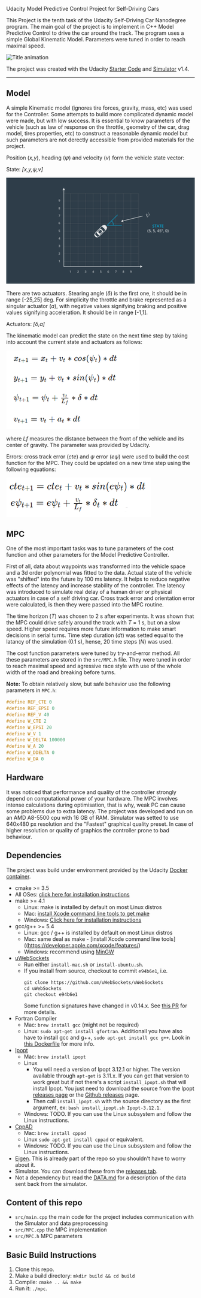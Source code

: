 Udacity Model Predictive Control Project for Self-Driving Cars

This Project is the tenth task of the Udacity Self-Driving Car Nanodegree program. The main goal of the project is to implement in C++ Model Predictive Control to drive the car around the track. The program uses a simple Global Kinematic Model. Parameters were tuned in order to reach maximal speed.

![Title animation](readme_img/title.gif)



The project was created with the Udacity [Starter Code](https://github.com/udacity/CarND-MPC-Project) and [Simulator](https://github.com/udacity/self-driving-car-sim/releases) v1.4. 

---

## Model

A simple Kinematic model (ignores tire forces, gravity, mass, etc) was used for the Controller. Some attempts to build more complicated dynamic model were made, but with low success. It is essential to know parameters of the vehicle (such as law of response on the throttle, geometry of the car, drag model, tires properties, etc) to construct a reasonable dynamic model but such parameters are not derectly accessible from provided materials for the project. 

Position (_x,y_), heading (_ψ_) and velocity (_v_) form the vehicle state vector:

State: _[x,y,ψ,v]_

![State](readme_img/state.png)

There are two actuators. Stearing angle (_δ_) is the first one, it should be in range [-25,25] deg. For simplicity the throttle and brake represented as a singular actuator (_a_), with negative values signifying braking and positive values signifying acceleration. It should be in range [-1,1].

Actuators: _[δ,a]_

The kinematic model can predict the state on the next time step by taking into account the current state and actuators as follows:

![Kinematic model](readme_img/eq1.png)

where _Lf_ measures the distance between the front of the vehicle and its center of gravity. The parameter was provided by Udacity.

Errors: cross track error (_cte_) and _ψ_ error (_eψ_) were used to build the cost function for the MPC. They could be updated on a new time step using the following equations:

![Erroers update model](readme_img/eq2.png)

## MPC

One of the most important tasks was to tune parameters of the cost function and other parameters for the Model Predictive Controller.

First of all, data about waypoints was transformed into the vehicle space and a 3d order polynomial was fitted to the data. Actual state of the vehicle was "shifted" into the future by 100 ms latency. It helps to reduce negative effects of the latency and increase stability of the controller. The latency was introduced to simulate real delay of a human driver or physical actuators in case of a self driving car. Cross track error and orientation error were calculated, is then they were passed into the MPC routine.

The time horizon (_T_) was chosen to 2 s after experiments. It was shown that the MPC could drive safely around the track with _T_ = 1 s, but on a slow speed. Higher speed requires more future information to make smart decisions in serial turns. Time step duration (_dt_) was setted equal to the latancy of the simulation (0.1 s), hense, 20 time steps (_N_) was used.

The cost function parameters were tuned by try-and-error method. All these parameters are stored in the `src/MPC.h` file. They were tuned in order to reach maximal speed and agressive race style with use of the whole width of the road and breaking before turns. 

__Note:__ To obtain relatively slow, but safe behavior use the following parameters in ```MPC.h```:

```cpp
#define REF_CTE 0
#define REF_EPSI 0
#define REF_V 40
#define W_CTE 2
#define W_EPSI 20
#define W_V 1
#define W_DELTA 100000
#define W_A 20
#define W_DDELTA 0
#define W_DA 0
```

## Hardware 

It was noticed that performance and quality of the controller strongly depend on computational power of your hardware. The MPC involves intense calculations during optimisation, that is why, weak PC can cause some problems due to extra latency. The project was developed and run on an AMD A8-5500 cpu with 16 GB of RAM. Simulator was setted to use 640x480 px resolution and the "Fastest" graphical quality preset. In case of higher resolution or quality of graphics the controller prone to bad behaviour. 

## Dependencies

The project was build under environment provided by the Udacity [Docker container](https://hub.docker.com/r/udacity/carnd_mpc/). 

* cmake >= 3.5
 * All OSes: [click here for installation instructions](https://cmake.org/install/)
* make >= 4.1
  * Linux: make is installed by default on most Linux distros
  * Mac: [install Xcode command line tools to get make](https://developer.apple.com/xcode/features/)
  * Windows: [Click here for installation instructions](http://gnuwin32.sourceforge.net/packages/make.htm)
* gcc/g++ >= 5.4
  * Linux: gcc / g++ is installed by default on most Linux distros
  * Mac: same deal as make - [install Xcode command line tools]((https://developer.apple.com/xcode/features/)
  * Windows: recommend using [MinGW](http://www.mingw.org/)
* [uWebSockets](https://github.com/uWebSockets/uWebSockets)
  * Run either `install-mac.sh` or `install-ubuntu.sh`.
  * If you install from source, checkout to commit `e94b6e1`, i.e.
    ```
    git clone https://github.com/uWebSockets/uWebSockets 
    cd uWebSockets
    git checkout e94b6e1
    ```
    Some function signatures have changed in v0.14.x. See [this PR](https://github.com/udacity/CarND-MPC-Project/pull/3) for more details.
* Fortran Compiler
  * Mac: `brew install gcc` (might not be required)
  * Linux: `sudo apt-get install gfortran`. Additionall you have also have to install gcc and g++, `sudo apt-get install gcc g++`. Look in [this Dockerfile](https://github.com/udacity/CarND-MPC-Quizzes/blob/master/Dockerfile) for more info.
* [Ipopt](https://projects.coin-or.org/Ipopt)
  * Mac: `brew install ipopt`
  * Linux
    * You will need a version of Ipopt 3.12.1 or higher. The version available through `apt-get` is 3.11.x. If you can get that version to work great but if not there's a script `install_ipopt.sh` that will install Ipopt. You just need to download the source from the Ipopt [releases page](https://www.coin-or.org/download/source/Ipopt/) or the [Github releases](https://github.com/coin-or/Ipopt/releases) page.
    * Then call `install_ipopt.sh` with the source directory as the first argument, ex: `bash install_ipopt.sh Ipopt-3.12.1`. 
  * Windows: TODO. If you can use the Linux subsystem and follow the Linux instructions.
* [CppAD](https://www.coin-or.org/CppAD/)
  * Mac: `brew install cppad`
  * Linux `sudo apt-get install cppad` or equivalent.
  * Windows: TODO. If you can use the Linux subsystem and follow the Linux instructions.
* [Eigen](http://eigen.tuxfamily.org/index.php?title=Main_Page). This is already part of the repo so you shouldn't have to worry about it.
* Simulator. You can download these from the [releases tab](https://github.com/udacity/self-driving-car-sim/releases).
* Not a dependency but read the [DATA.md](./DATA.md) for a description of the data sent back from the simulator.


## Content of this repo

- `src/main.cpp` the main code for the project includes communication with the Simulator and data preprocessing
- `src/MPC.cpp` the MPC implementation
- `src/MPC.h` MPC parameters

## Basic Build Instructions


1. Clone this repo.
2. Make a build directory: `mkdir build && cd build`
3. Compile: `cmake .. && make`
4. Run it: `./mpc`.

